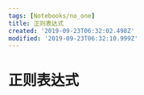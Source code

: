 ```yaml
---
tags: [Notebooks/no_one]
title: 正则表达式
created: '2019-09-23T06:32:02.498Z'
modified: '2019-09-23T06:32:10.999Z'
---
```


# 正则表达式


